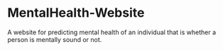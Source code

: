 # MentalHealth-Website
A website for predicting mental health of an individual that is whether a person is mentally sound or not.
